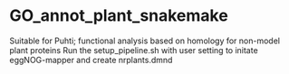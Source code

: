 # GO_annot_plant_snakemake
Suitable for Puhti; functional analysis based on homology for non-model plant proteins
Run the setup_pipeline.sh with user setting to initate eggNOG-mapper and create nrplants.dmnd 
